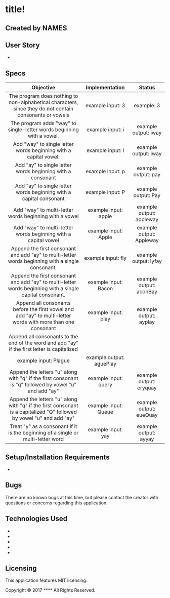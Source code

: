 # title!

## Created by NAMES


## User Story

*


## Specs

| Objective | Implementation | Status |
|:-------------:|:-------------:|:-------------:|
| The program does nothing to non-alphabetical characters, since they do not contain consonants or vowels | example input: 3 | example: 3 |
| The program adds "way" to single-letter words beginning with a vowel. | example input: i | example output: iway |
| Add "way" to single letter words beginning with a capital vowel. | example input: I | example output: Iway |
| Add "ay" to single letter words beginning with a consonant | example input: p | example output: pay |
| Add "ay" to single letter words beginning with a capital consonant | example input: P | example output: Pay |
| Add "way" to multi-letter words beginning with a vowel | example input: apple | example output: appleway |
| Add "way" to multi-letter words beginning with a capital vowel | example input: Apple | example output: Appleway |
| Append the first consonant and add "ay" to multi-letter words beginning with a single consonant. | example input: fly | example output: lyfay |
| Append the first consonant and add "ay" to multi-letter words beginning with a single capital consonant. | example input: Bacon | example output: aconBay |
| Append all consonants before the first vowel and add "ay" to multi-letter words with more than one consonant | example input: play | example output: ayplay |
| Append all consonants to the end of the word and add "ay" if the first letter is capitalized |
 example input: Plague | example output: aguePlay |
| Append the letters "u" along with "q" if the first consonant is "q" followed by vowel "u" and add "ay" | example input: query | example output: eryquay |
| Append the letters "u" along with "q" if the first consonant is a capitalized "Q" followed by vowel "u" and add "ay" | example input: Queue | example output: eueQuay |
| Treat "y" as a consonant if it is the beginning of a single or multi-letter word | example input: yay | example output: ayyay |

## Setup/Installation Requirements

  *



## Bugs
There are no known bugs at this time, but please contact the creator with questions or concerns regarding this application.


## Technologies Used

  *
  *
  *
  *
  *


## Licensing
This application features MIT licensing.

Copyright &copy; 2017 **** All Rights Reserved.
